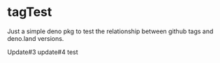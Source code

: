 # tagTest
Just a simple deno pkg to test the relationship between github tags and deno.land versions. 

Update#3
update#4
test
